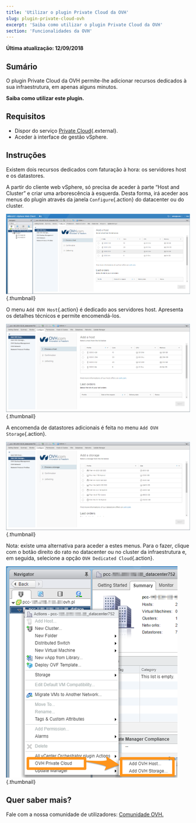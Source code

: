 ```yaml
---
title: 'Utilizar o plugin Private Cloud da OVH'
slug: plugin-private-cloud-ovh
excerpt: 'Saiba como utilizar o plugin Private Cloud da OVH'
section: 'Funcionalidades da OVH'
---
```


**Última atualização: 12/09/2018**

## Sumário

O plugin Private Cloud da OVH permite-lhe adicionar recursos dedicados à sua infraestrutura, em apenas alguns minutos.

**Saiba como utilizar este plugin.**


## Requisitos

- Dispor do serviço [Private Cloud](https://www.ovh.pt/private-cloud/){.external}.
- Aceder à interface de gestão vSphere.


## Instruções

Existem dois recursos dedicados com faturação à hora:
os servidores host
e os datastores.

A partir do cliente web vSphere, só precisa de aceder à parte “Host and Cluster” e criar uma arborescência à esquerda. Desta forma, irá aceder aos menus do plugin através da janela  `Configure`{.action} do datacenter ou do cluster.

![](images/addhost_01.png){.thumbnail}

O menu `Add OVH Host`{.action} é dedicado aos servidores host. Apresenta os detalhes técnicos e permite encomendá-los.

![](images/addhost_02.png){.thumbnail}

A encomenda de datastores adicionais é feita no menu `Add OVH Storage`{.action}.

![](images/addstorage_02.png){.thumbnail}

Nota: existe uma alternativa para aceder a estes menus. Para o fazer, clique com o botão direito do rato no datacenter ou no cluster da infraestrutura e, em seguida, selecione a opção `OVH Dedicated Cloud`{.action}.

![Opção OVH Dedicated Cloud](images/rightclick.png){.thumbnail}

## Quer saber mais?

Fale com a nossa comunidade de utilizadores: [Comunidade OVH.](https://community.ovh.com/en/)